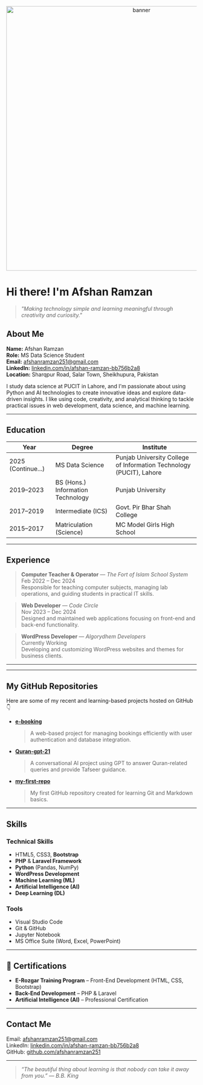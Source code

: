 <!-- Banner / GIF -->
<p align="center">
  <img src="https://media.giphy.com/media/L8K62iTDkzGX6/giphy.gif" alt="banner" width="700"/>
</p>

# Hi there!  I'm **Afshan Ramzan**

> *"Making technology simple and learning meaningful through creativity and curiosity."*





##  About Me
**Name:** Afshan Ramzan  
**Role:**  MS Data Science Student  
**Email:** [afshanramzan251@gmail.com](mailto:afshanramzan251@gmail.com)  
**LinkedIn:** [linkedin.com/in/afshan-ramzan-bb756b2a8](https://www.linkedin.com/in/afshan-ramzan-bb756b2a8/)  
**Location:** Sharqpur Road, Salar Town, Sheikhupura, Pakistan  

I study data science at PUCIT in Lahore, and I'm passionate about using Python and AI technologies to create innovative ideas and explore data-driven insights.
I like using code, creativity, and analytical thinking to tackle practical issues in web development, data science, and machine learning.

---

##  Education

| Year | Degree | Institute |
|------|---------|------------|
| 2025 (Continue...) | MS Data Science | Punjab University College of Information Technology (PUCIT), Lahore |
| 2019–2023 | BS (Hons.) Information Technology | Punjab University |
| 2017–2019 | Intermediate (ICS) | Govt. Pir Bhar Shah College |
| 2015–2017 | Matriculation (Science) | MC Model Girls High School |

---

##  Experience

> **Computer Teacher & Operator** — *The Fort of Islam School System*  
>  Feb 2022 – Dec 2024  
> Responsible for teaching computer subjects, managing lab operations, and guiding students in practical IT skills.

> **Web Developer** — *Code Circle*  
>  Nov 2023 – Dec 2024  
> Designed and maintained web applications focusing on front-end and back-end functionality.

> **WordPress Developer** — *Algorydhem Developers*  
>  Currently Working  
> Developing and customizing WordPress websites and themes for business clients.

---

---

##  My GitHub Repositories

Here are some of my recent and learning-based projects hosted on GitHub 👇  

- [**e-booking**](https://github.com/afshanramzan251/e-booking)  
  > A web-based project for managing bookings efficiently with user authentication and database integration.

- [**Quran-gpt-21**](https://github.com/afshanramzan251/Quran-gpt-21)  
  > A conversational AI project using GPT to answer Quran-related queries and provide Tafseer guidance.

- [**my-first-repo**](https://github.com/afshanramzan251/my-first-repo)  
  > My first GitHub repository created for learning Git and Markdown basics.

---

##  Skills

###  Technical Skills
- HTML5, CSS3, **Bootstrap**
- **PHP** & **Laravel Framework**
- **Python** (Pandas, NumPy)
- **WordPress Development**
- **Machine Learning (ML)**
- **Artificial Intelligence (AI)**
- **Deep Learning (DL)**

###  Tools
- Visual Studio Code  
- Git & GitHub  
- Jupyter Notebook  
- MS Office Suite (Word, Excel, PowerPoint)

---

## 🧾 Certifications
- **E-Rozgar Training Program** – Front-End Development (HTML, CSS, Bootstrap)  
- **Back-End Development** – PHP & Laravel  
- **Artificial Intelligence (AI)** – Professional Certification  
---

##  Contact Me
 Email: [afshanramzan251@gmail.com](mailto:afshanramzan251@gmail.com)  
 LinkedIn: [linkedin.com/in/afshan-ramzan-bb756b2a8](https://www.linkedin.com/in/afshan-ramzan-bb756b2a8/)  
 GitHub: [github.com/afshanramzan251](https://github.com/afshanramzan251)

---
> *“The beautiful thing about learning is that nobody can take it away from you.” — B.B. King*

